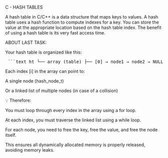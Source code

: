 C - HASH TABLES

A hash table in C/C++ is a data structure that maps keys to values.
A hash table uses a hash function to compute indexes for a key.
You can store the value at the appropriate location based on the hash table index.
The benefit of using a hash table is its very fast access time.

ABOUT LAST TASK: 

Your hash table is organized like this:

<pre> ```text ht └── array (table) ├── [0] → node1 → node2 → NULL ├── [1] → NULL ├── [2] → node3 → NULL └── ... ``` </pre>
Each index [i] in the array can point to:

A single node (hash_node_t)

Or a linked list of multiple nodes (in case of a collision)

💡 Therefore:

You must loop through every index in the array using a for loop.

At each index, you must traverse the linked list using a while loop.

For each node, you need to free the key, free the value, and free the node itself.

This ensures all dynamically allocated memory is properly released, avoiding memory leaks. 
